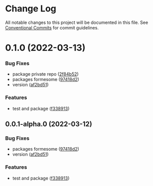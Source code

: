 # Change Log

All notable changes to this project will be documented in this file.
See [Conventional Commits](https://conventionalcommits.org) for commit guidelines.

# 0.1.0 (2022-03-13)


### Bug Fixes

* package private repo ([2f84b52](https://github.com/crtdaniele/formesome-repo/commit/2f84b52f573baf8f6f0d4ac3a784eb77566c8c20))
* packages formesome ([97418d2](https://github.com/crtdaniele/formesome-repo/commit/97418d27285686a4bfce53e2a4b200ea7df6a35a))
* version ([af2bd51](https://github.com/crtdaniele/formesome-repo/commit/af2bd51a472d78e51c805c6eb69d09f793e75077))


### Features

* test and package ([f338913](https://github.com/crtdaniele/formesome-repo/commit/f3389134a340741fbcdde92fc28f265ec4ee8de9))





## 0.0.1-alpha.0 (2022-03-12)


### Bug Fixes

* packages formesome ([97418d2](https://github.com/crtdaniele/formesome/commit/97418d27285686a4bfce53e2a4b200ea7df6a35a))
* version ([af2bd51](https://github.com/crtdaniele/formesome/commit/af2bd51a472d78e51c805c6eb69d09f793e75077))


### Features

* test and package ([f338913](https://github.com/crtdaniele/formesome/commit/f3389134a340741fbcdde92fc28f265ec4ee8de9))

